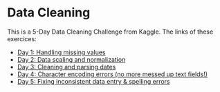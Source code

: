 # Data Cleaning
This is a 5-Day Data Cleaning Challenge from Kaggle.
The links of these exercices:
- [Day 1: Handling missing values](https://www.kaggle.com/rtatman/data-cleaning-challenge-handling-missing-values)
- [Day 2: Data scaling and normalization](https://www.kaggle.com/rtatman/data-cleaning-challenge-scale-and-normalize-data)
- [Day 3: Cleaning and parsing dates](https://www.kaggle.com/rtatman/data-cleaning-challenge-parsing-dates/)
- [Day 4: Character encoding errors (no more messed up text fields!)](https://www.kaggle.com/rtatman/data-cleaning-challenge-character-encodings/)
- [Day 5: Fixing inconsistent data entry & spelling errors](https://www.kaggle.com/rtatman/data-cleaning-challenge-inconsistent-data-entry/)
